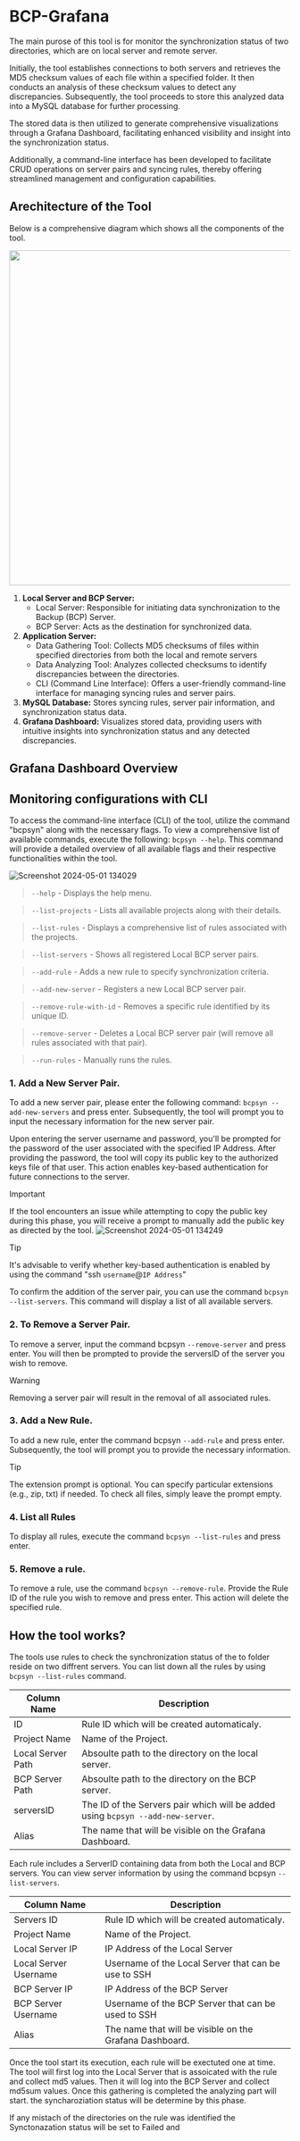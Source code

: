 # BCP-Grafana

The main purose of this tool is for monitor the synchronization status of two directories, which are on local server and remote server.

Initially, the tool establishes connections to both servers and retrieves the MD5 checksum values of each file within a specified folder. It then conducts an analysis of these checksum values to detect any discrepancies. Subsequently, the tool proceeds to store this analyzed data into a MySQL database for further processing.

The stored data is then utilized to generate comprehensive visualizations through a Grafana Dashboard, facilitating enhanced visibility and insight into the synchronization status.

Additionally, a command-line interface has been developed to facilitate CRUD operations on server pairs and syncing rules, thereby offering streamlined management and configuration capabilities.

## Arechitecture of the Tool

Below is a comprehensive diagram which shows all the components of the tool.

<img src="https://github.com/PasinduBhagya/BCP-Grafana/assets/63937160/4e2a7c8f-9137-4e29-9b7d-8e68d2db936a" width="600">

1. **Local Server and BCP Server:**
    - Local Server: Responsible for initiating data synchronization to the Backup (BCP) Server.
    - BCP Server: Acts as the destination for synchronized data.
2. **Application Server:**
    - Data Gathering Tool: Collects MD5 checksums of files within specified directories from both the local and remote servers
    - Data Analyzing Tool: Analyzes collected checksums to identify discrepancies between the directories.
    - CLI (Command Line Interface): Offers a user-friendly command-line interface for managing syncing rules and server pairs.
3. **MySQL Database:** Stores syncing rules, server pair information, and synchronization status data.
4. **Grafana Dashboard:** Visualizes stored data, providing users with intuitive insights into synchronization status and any detected discrepancies.

## Grafana Dashboard Overview

## Monitoring configurations with CLI

To access the command-line interface (CLI) of the tool, utilize the command "bcpsyn" along with the necessary flags. To view a comprehensive list of available commands, execute the following: `bcpsyn --help`. This command will provide a detailed overview of all available flags and their respective functionalities within the tool.

![Screenshot 2024-05-01 134029](https://github.com/PasinduBhagya/BCP-Grafana/assets/63937160/e02f79c3-3454-4d3b-8d8f-bc65cd789d82)

>`--help` - Displays the help menu.

> `--list-projects` - Lists all available projects along with their details.

> `--list-rules` - Displays a comprehensive list of rules associated with the projects.

> `--list-servers` - Shows all registered Local BCP server pairs.

> `--add-rule` - Adds a new rule to specify synchronization criteria.

> `--add-new-server` - Registers a new Local BCP server pair.

> `--remove-rule-with-id` - Removes a specific rule identified by its unique ID.

> `--remove-server` - Deletes a Local BCP server pair (will remove all rules associated with that pair).

> `--run-rules` - Manually runs the rules.

### 1. Add a New Server Pair.
To add a new server pair, please enter the following command: `bcpsyn --add-new-servers` and press enter. Subsequently, the tool will prompt you to input the necessary information for the new server pair.

Upon entering the server username and password, you'll be prompted for the password of the user associated with the specified IP Address. After providing the password, the tool will copy its public key to the authorized keys file of that user. This action enables key-based authentication for future connections to the server.

> [!IMPORTANT]
> If the tool encounters an issue while attempting to copy the public key during this phase, you will receive a prompt to manually add the public key as directed by the tool.
> ![Screenshot 2024-05-01 134249](https://github.com/PasinduBhagya/BCP-Grafana/assets/63937160/06fa639b-f26b-4813-8471-625a7f7f2acb)

> [!TIP]
> It's advisable to verify whether key-based authentication is enabled by using the command "ssh `username`@`IP Address`"

To confirm the addition of the server pair, you can use the command `bcpsyn --list-servers`. This command will display a list of all available servers.

### 2. To Remove a Server Pair.
To remove a server, input the command bcpsyn `--remove-server` and press enter. You will then be prompted to provide the serversID of the server you wish to remove.

> [!WARNING]
> Removing a server pair will result in the removal of all associated rules.

### 3. Add a New Rule.
To add a new rule, enter the command bcpsyn `--add-rule` and press enter. Subsequently, the tool will prompt you to provide the necessary information.

> [!TIP]
> The extension prompt is optional. You can specify particular extensions (e.g., zip, txt) if needed. To check all files, simply leave the prompt empty.

### 4. List all Rules

To display all rules, execute the command `bcpsyn --list-rules` and press enter.

### 5. Remove a rule.

To remove a rule, use the command `bcpsyn --remove-rule`. Provide the Rule ID of the rule you wish to remove and press enter. This action will delete the specified rule.

## How the tool works?
The tools use rules to check the synchronization status of the to folder reside on two diffrent servers. You can list down all the rules by using `bcpsyn --list-rules` command.

Column Name  | Description
------------- | -------------
ID  | Rule ID which will be created automaticaly.
Project Name  | Name of the Project.
Local Server Path  | Absoulte path to the directory on the local server. 
BCP Server Path  | Absoulte path to the directory on the BCP server. 
serversID | The ID of the Servers pair which will be added using `bcpsyn --add-new-server`.
Alias  | The name that will be visible on the Grafana Dashboard.

Each rule includes a ServerID containing data from both the Local and BCP servers. You can view server information by using the command bcpsyn `--list-servers`.


Column Name  | Description
------------- | -------------
Servers ID  | Rule ID which will be created automaticaly.
Project Name  | Name of the Project.
Local Server IP  | IP Address of the Local Server 
Local Server Username  | Username of the Local Server that can be use to SSH
BCP Server IP | IP Address of the BCP Server
BCP Server Username | Username of the BCP Server that can be used to SSH
Alias  | The name that will be visible on the Grafana Dashboard.

Once the tool start its execution, each rule will be exectuted one at time. The tool will first log into the Local Server that is assoicated with the rule and collect md5 values. Then it will log into the BCP Server and collect md5sum values. Once this gathering is completed the analyzing part will start. the syncharoziation status will be determine by this phase. 

If any mistach of the directories on the rule was identified the Synctonazation status will be set to Failed and
